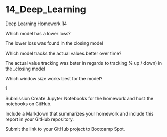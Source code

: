 # 14_Deep_Learning
Deep Learning Homework 14


Which model has a lower loss?

The lower loss was found in the closing model

Which model tracks the actual values better over time?

The actual value tracking was beter in regards to tracking % up / down) in the _closing model

Which window size works best for the model?

1




Submission
Create Jupyter Notebooks for the homework and host the notebooks on GitHub.

Include a Markdown that summarizes your homework and include this report in your GitHub repository.

Submit the link to your GitHub project to Bootcamp Spot.
